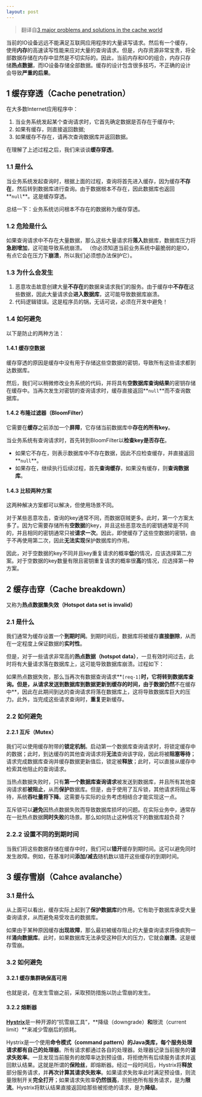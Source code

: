 ```yaml
---
layout: post
---
```


> 翻译自[3 major problems and solutions in the cache world](https://medium.com/@mena.meseha/3-major-problems-and-solutions-in-the-cache-world-155ecae41d4f)

当前的IO设备远远不能满足互联网应用程序的大量读写请求。然后有一个缓存，使用**内存**的高速读写性能来应对大量的查询请求。但是，内存资源非常宝贵，将全部数据存储在内存中显然是不切实际的。因此，当前内存和IO的组合，内存只存储**热点数据**，而IO设备存储全部数据。缓存的设计包含很多技巧，不正确的设计会导致**严重的后果**。

## 1 缓存穿透（Cache penetration）

在大多数Internet应用程序中：

1. 当业务系统发起某个查询请求时，它首先确定数据是否存在于缓存中;
2. 如果有缓存，则直接返回数据;
3. 如果缓存不存在，请再次查询数据库并返回数据。

在理解了上述过程之后，我们来谈谈**缓存穿透**。

### 1.1 是什么

当业务系统发起查询时，根据上面的过程，查询将首先进入缓存，因为缓存**不存在**，然后转到数据库进行查询。由于数据根本不存在，因此数据库也返回**`null`**。这是缓存穿透。

总结一下：业务系统访问根本不存在的数据称为缓存穿透。

### 1.2 危险是什么

如果查询请求中不存在大量数据，那么这些大量请求将**落入**数据库，数据库压力将**急剧增加**，这可能导致系统崩溃。 （你必须知道当前业务系统中最脆弱的是IO，有点它会在压力下**崩溃**，所以我们必须想办法保护它）。

### 1.3 为什么会发生

1. 恶意攻击故意创建大量**不存在**的数据来请求我们的服务。由于缓存中**不存在**这些数据，因此大量请求会**进入数据库**，这可能导致数据库崩溃。
2. 代码逻辑错误。这是程序员的锅，无话可说，必须在开发中避免！

### 1.4 如何避免

以下是防止的两种方法：

#### 1.4.1 缓存空数据

缓存穿透的原因是缓存中没有用于存储这些空数据的密钥，导致所有这些请求都到达数据库。

然后，我们可以稍微修改业务系统的代码，并将具有**空数据库查询结果**的密钥存储在缓存中。当再次发生对密钥的查询请求时，缓存直接返回**`null`**而不查询数据库。

#### 1.4.2 布隆过滤器（BloomFilter）

它需要在**缓存**之前添加一个**屏障**，它存储当前数据库中**存在的所有key**。

当业务系统有查询请求时，首先转到BloomFilter以**检查key是否存在**。

- 如果它不存在，则表示数据库中不存在数据，因此不应检查缓存，并直接返回**`null`**。
- 如果存在，继续执行后续过程，首先**查询缓存**，如果没有缓存，则**查询数据库**。

#### 1.4.3 比较两种方案

这两种解决方案都可以解决，但使用场景不同。

对于某些恶意攻击，查询的key通常不同，而数据窃贼更多。此时，第一个方案太多了。因为它需要存储所有**空数据**的key，并且这些恶意攻击的密钥通常是不同的，并且相同的密钥通常只被**请求一次**。因此，即使缓存了这些空数据的密钥，由于不再使用第二次，因此**无法实现**保护数据库的作用。

因此，对于空数据的key不同并且key重复请求的概率**低**的情况，应该选择第二方案。对于空数据的key数量有限且密钥重复请求的概率很**高**的情况，应选择第一种方案。

## 2 缓存击穿（Cache breakdown）

又称为**热点数据集失效（Hotspot data set is invalid）**

### 2.1 是什么

我们通常为缓存设置一个**到期时间**。到期时间后，数据库将被缓存**直接删除**，从而在一定程度上保证数据的**实时性**。

但是，对于一些请求非常高的**热点数据（hotspot data）**，一旦有效时间过去，此时将有大量请求落在数据库上，这可能导致数据库崩溃。过程如下：

如果热点数据失败，那么当再次有数据查询请求**`[req-1]`**时，它将转到数据库查询。但是，从请求发送到数据库到数据更新到缓存的时间，由于数据仍然**不在缓存中**，因此在此期间到达的查询请求将落在数据库上，这将导致数据库巨大的压力。此外，当完成这些请求查询时，**重复**更新缓存。

### 2.2 如何避免

#### 2.2.1 互斥（Mutex）

我们可以使用缓存附带的**锁定机制**。启动第一个数据库查询请求时，将锁定缓存中的数据；此时，到达缓存的其他查询请求将**无法**查询该字段，因此将被**阻塞等待**；请求完成数据库查询并缓存数据更新值后，锁定被**释放**；此时，可以直接从缓存中检索其他阻止的查询请求。

当热点数据失败时，只有**第一个数据库查询请求**被发送到数据库，并且所有其他查询请求都**被阻止**，从而**保护**数据库。但是，由于使用了互斥锁，其他请求将阻止等待，系统**吞吐量将下降**。这需要与实际的业务考虑相结合才能实现这一点。

互斥锁可以**避免**因热点数据失败而导致数据库损坏的问题。在实际业务中，通常存在一批热点数据**同时失败**的场景。那么如何防止这种情况下的数据库超负荷？

### 2.2.2 设置不同的到期时间

当我们将这些数据存储在缓存中时，我们可以**错开**缓存到期时间。这可以避免同时发生故障。例如，在基准时间**添加/减去**随机数以错开这些缓存的到期时间。

## 3 缓存雪崩（Cahce avalanche）

### 3.1 是什么

从上面可以看出，缓存实际上起到了**保护数据库**的作用。它有助于数据库承受大量查询请求，从而避免易受攻击的数据库。

如果由于某种原因缓存**出现故障**，那么最初被缓存阻止的大量查询请求将像疯狗一样**涌向数据库**。此时，如果数据库无法承受这种巨大的压力，它就会**崩溃**。这是缓存雪崩。

### 3.2 如何避免

#### 3.2.1 缓存集群确保高可用

也就是说，在发生雪崩之前，采取预防措施以防止雪崩的发生。

#### 3.2.2 熔断器

[**Hystrix**](https://github.com/Netflix/Hystrix)是一种开源的“抗雪崩工具”，**降级（downgrade）**和**限流（current limit）**来减少雪崩后的损耗。

Hystrix是一个使用**命令模式（command pattern）**的Java类库，每个服务处理请求都有自己的**处理器**。所有请求都通过各自的处理器。处理器记录当前服务的**请求失败率**。一旦发现当前服务的故障率达到预设值，将拒绝所有后续服务请求并返回默认结果。这就是所谓的**保险丝**，即熔断器。经过一段时间后，Hystrix将**释放**部分服务请求，并**再次计算其请求失败率**。如果请求失败率此时满足预设值，则流量限制开关**完全打开**；如果请求失败率**仍然很高**，则拒绝所有服务请求，是为**限流**。Hystrix将默认结果直接返回给那些被拒绝的请求，是为**降级**。